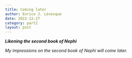 ```yaml
---
title: Coming later
author: Enrico J. Lévesque
date: 2022-12-27
category: part2
layout: post
---
```


***Likening the second book of Nephi***

*My impressions on the second book of Nephi will come later.*
